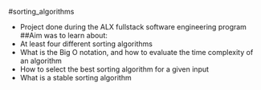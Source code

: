 #sorting_algorithms
- Project done during the ALX fullstack software engineering program
##Aim was to learn about:
- At least four different sorting algorithms
- What is the Big O notation, and how to evaluate the time complexity of an algorithm
- How to select the best sorting algorithm for a given input
- What is a stable sorting algorithm
